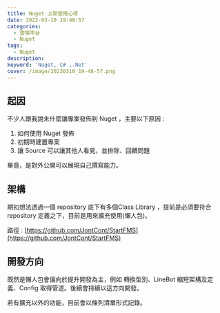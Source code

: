 ```yaml
---
title: Nuget 上架使用心得
date: 2022-03-10 19:48:57
categories: 
  - 雲端平台
  - Nuget
tags: 
  - Nuget
description:
keyword: 'Nuget, C# ,.Net'
cover: /image/20230310_19-48-57.png
---
```


## 起因
不少人跟我說未什麼讓專案發佈到 Nuget ，主要以下原因 :
1. 如何使用 Nuget 發佈
2. 初期時建置專案
3. 讓 Source 可以讓其他人看見，並排除、回饋問題 

畢竟，是對外公開可以展現自己撰寫能力。

## 架構
期初想法透過一個 repository 底下有多個Class Library ，提前是必須要符合 repository 定義之下，目前是用來擴充使用(懶人包)。

路徑 : [https://github.com/JontCont/StartFMS](https://github.com/JontCont/StartFMS)

## 開發方向
既然是懶人包會偏向於提升開發為主，例如 轉換型別、LineBot 縮短架構及定義、Config 取得管道。後續會持續以這方向開發。

若有擴充以外的功能，目前會以條列清單形式記錄。
